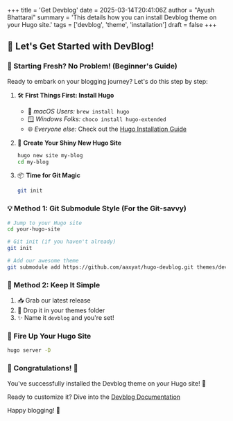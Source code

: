 +++
title = 'Get Devblog'
date = 2025-03-14T20:41:06Z
author = "Ayush Bhattarai"
summary = 'This details how you can install Devblog theme on your Hugo site.'
tags = ['devblog', 'theme', 'installation']
draft = false
+++

## 🚀 Let's Get Started with DevBlog!

### 🌟 Starting Fresh? No Problem! (Beginner's Guide)

Ready to embark on your blogging journey? Let's do this step by step:

1. 🛠️ **First Things First: Install Hugo**
    - 🍎 *macOS Users:* `brew install hugo`
    - 🪟 *Windows Folks:* `choco install hugo-extended`
    - 🌐 *Everyone else:* Check out the [Hugo Installation Guide](https://gohugo.io/installation/)

2. 🎯 **Create Your Shiny New Hugo Site**
    ```bash
    hugo new site my-blog
    cd my-blog
    ```

3. 📦 **Time for Git Magic**
    ```bash
    git init
    ```

### 💡 Method 1: Git Submodule Style (For the Git-savvy)
```bash
# Jump to your Hugo site
cd your-hugo-site

# Git init (if you haven't already)
git init

# Add our awesome theme
git submodule add https://github.com/aaxyat/hugo-devblog.git themes/devblog
```

### 🎁 Method 2: Keep It Simple

1. 📥 Grab our latest release
2. 📂 Drop it in your themes folder
3. ✨ Name it `devblog` and you're set!

### 🚀 Fire Up Your Hugo Site

```bash
hugo server -D
```

### 🎉 Congratulations! 🎉

You've successfully installed the Devblog theme on your Hugo site! 🚀

Ready to customize it? Dive into the [Devblog Documentation](https://github.com/aaxyat/hugo-devblog/blob/main/wiki.md)

Happy blogging! 🎉
 
 